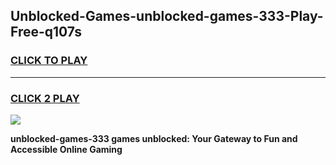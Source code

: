 
## Unblocked-Games-unblocked-games-333-Play-Free-q107s
<h3>
<a href="https://premium76.site?title=unblocked-games-333&ref=10A">CLICK TO PLAY</a></h3>
<hr>

<h3>
<a href="https://premium76.site?title=unblocked-games-333&ref=10A">CLICK 2 PLAY</a>
  
</h3>

<a href="https://premium76.site?title=unblocked-games-333&ref=10A"><img src="https://clearcache.store/games.png"></a>


**unblocked-games-333 games unblocked: Your Gateway to Fun and Accessible Online Gaming**
